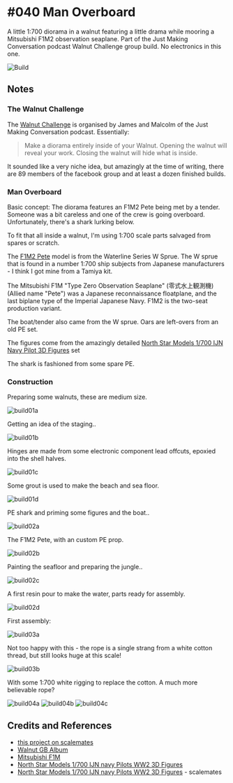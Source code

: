 # #040 Man Overboard

A little 1:700 diorama in a walnut featuring a little drama while mooring a Mitsubishi F1M2 observation seaplane. Part of the Just Making Conversation podcast Walnut Challenge group build. No electronics in this one.

![Build](./assets/Overboard_build.jpg?raw=true)

## Notes

### The Walnut Challenge

The
[Walnut Challenge](https://www.buymeacoffee.com/jmcpodcast/walnut-challenge-coming)
is organised by James and Malcolm of the Just Making Conversation podcast. Essentially:

> Make a diorama entirely inside of your Walnut. Opening the walnut will reveal your work. Closing the walnut will hide what is inside.

It sounded like a very niche idea, but amazingly at the time of writing, there are 89 members of the facebook group and at least a dozen finished builds.

### Man Overboard

Basic concept: The diorama features an F1M2 Pete being met by a tender. Someone was a bit careless and one of the crew is going overboard. Unfortunately, there's a shark lurking below.

To fit that all inside a walnut, I'm using 1:700 scale parts salvaged from spares or scratch.

The [F1M2 Pete](https://en.wikipedia.org/wiki/Mitsubishi_F1M) model is from the Waterline Series W Sprue.
The W sprue that is found in a number 1:700 ship subjects from Japanese manufacturers - I think I got mine from a Tamiya kit.

The Mitsubishi F1M "Type Zero Observation Seaplane" (零式水上観測機) (Allied name "Pete") was a Japanese reconnaissance floatplane, and the last biplane type of the Imperial Japanese Navy. F1M2 is the two-seat production variant.

The boat/tender also came from the W sprue. Oars are left-overs from an old PE set.

The figures come from the amazingly detailed [North Star Models 1/700 IJN Navy Pilot 3D Figures](https://northstarmodels.com/product/1700-ijn-navy-pilots-ww2-3d-figures/) set

The shark is fashioned from some spare PE.

### Construction

Preparing some walnuts, these are medium size.

![build01a](./assets/build01a.jpg?raw=true)

Getting an idea of the staging..

![build01b](./assets/build01b.jpg?raw=true)

Hinges are made from some electronic component lead offcuts, epoxied into the shell halves.

![build01c](./assets/build01c.jpg?raw=true)

Some grout is used to make the beach and sea floor.

![build01d](./assets/build01d.jpg?raw=true)

PE shark and priming some figures and the boat..

![build02a](./assets/build02a.jpg?raw=true)

The F1M2 Pete, with an custom PE prop.

![build02b](./assets/build02b.jpg?raw=true)

Painting the seafloor and preparing the jungle..

![build02c](./assets/build02c.jpg?raw=true)

A first resin pour to make the water, parts ready for assembly.

![build02d](./assets/build02d.jpg?raw=true)

First assembly:

![build03a](./assets/build03a.jpg?raw=true)

Not too happy with this - the rope is a single strang from a white cotton thread, but still looks huge at this scale!

![build03b](./assets/build03b.jpg?raw=true)

With some 1:700 white rigging to replace the cotton. A much more believable rope?

![build04a](./assets/build04a.jpg?raw=true)
![build04b](./assets/build04b.jpg?raw=true)
![build04c](./assets/build04c.jpg?raw=true)

## Credits and References

* [this project on scalemates](https://www.scalemates.com/profiles/mate.php?id=74137&p=projects&project=125020)
* [Walnut GB Album](https://www.facebook.com/media/set/?set=oa.3155269641407893&type=3)
* [Mitsubishi F1M](https://en.wikipedia.org/wiki/Mitsubishi_F1M)
* [North Star Models 1/700 IJN navy Pilots WW2 3D Figures](https://northstarmodels.com/product/1700-ijn-navy-pilots-ww2-3d-figures/)
* [North Star Models 1/700 IJN navy Pilots WW2 3D Figures](https://www.scalemates.com/kits/north-star-models-nsa700516-ijn-navy-pilots-ww2-3d-figures--1194651) - scalemates
